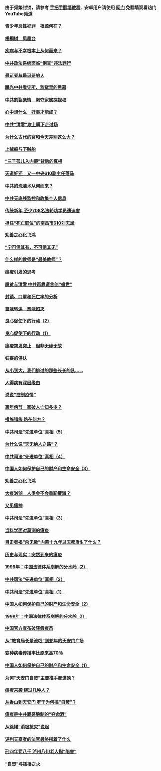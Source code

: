 #### 由于频繁封锁，请参考 [手把手翻墙教程](https://github.com/gfw-breaker/guides/wiki/)，安卓用户请使用 [网门](https://github.com/gfw-breaker/nogfw/blob/master/dl.md?t=03270200) 免翻墙观看热门YouTube频道 

#### [青少年恶性犯罪　根源何在？](../pages/19/422449.md?t=03270200) 

#### [梧桐树　凤凰台](../pages/19/422442.md?t=03270200) 

#### [疾病与不幸根本上从何而来？](../pages/19/422438.md?t=03270200) 

#### [中共政法系统面临“倒查”违法罪行](../pages/19/422497.md?t=03270200) 

#### [最可爱与最可恶的人](../pages/19/422448.md?t=03270200) 

#### [曝光中共看守所、监狱里的黑幕](../pages/19/422390.md?t=03270200) 

#### [中共割裂亲情　剥夺家属探视权](../pages/19/422364.md?t=03270200) 

#### [心中想什么　好事才能成？](../pages/19/422318.md?t=03270200) 

#### [中共“清零”欺上瞒下走过场](../pages/19/422306.md?t=03270200) 

#### [为什么古代的官和今天差别这么大？](../pages/19/422228.md?t=03270200) 

#### [上贼船与下贼船](../pages/19/422276.md?t=03270200) 

#### [“三千孤儿入内蒙”背后的真相](../pages/19/422229.md?t=03270200) 

#### [天道好还　又一中央610副主任落马](../pages/19/422155.md?t=03270200) 

#### [中共的洗脑术从何而来？](../pages/19/422154.md?t=03270200) 

#### [中共无底线监控和收集个人信息](../pages/19/422039.md?t=03270200) 

#### [传统新年 至少708名法轮功学员遭迫害](../pages/19/421946.md?t=03270200) 

#### [担任“死亡职位”的南昌市610刘志斌](../pages/19/421957.md?t=03270200) 

#### [劝善之心化飞鸿](../pages/19/421164.md?t=03270200) 

#### [“宁可信其有，不可信其无”](../pages/19/421691.md?t=03270200) 

#### [什么样的教师是“最美教师”？](../pages/19/421755.md?t=03270200) 

#### [瘟疫引发的思考](../pages/19/421594.md?t=03270200) 

#### [脱贫与清零 中共再靠谎言创“盛世”](../pages/19/421590.md?t=03270200) 

#### [封锁、口罩和死亡率的分析](../pages/19/421495.md?t=03270200) 

#### [善能转运　恶能招灾](../pages/19/421334.md?t=03270200) 

#### [良心促使下的行动（2）](../pages/19/421361.md?t=03270200) 

#### [良心促使下的行动（1）](../pages/19/421302.md?t=03270200) 

#### [瘟疫突发突止　但非无缘无故](../pages/19/421281.md?t=03270200) 

#### [狂妄的供认](../pages/19/421199.md?t=03270200) 

#### [从小到大，我们排过的那些长长的队……](../pages/19/421243.md?t=03270200) 

#### [人得病有深层缘由](../pages/19/420864.md?t=03270200) 

#### [说说“控制疫情”](../pages/19/420831.md?t=03270200) 

#### [离年傍节　家破人亡知多少？](../pages/19/420563.md?t=03270200) 

#### [措施错施  路在何方？](../pages/19/420076.md?t=03270200) 

#### [中共司法“先进单位”真相（5）](../pages/19/419453.md?t=03270200) 

#### [为什么说“天无绝人之路”？](../pages/19/419618.md?t=03270200) 

#### [中共司法“先进单位”真相（4）](../pages/19/419452.md?t=03270200) 

#### [中国人如何保护自己的财产和生命安全（3）](../pages/19/419405.md?t=03270200) 

#### [劝善之心化飞鸿](../pages/19/418758.md?t=03270200) 

#### [大疫汹汹　人类会不会重蹈覆辙？](../pages/19/419691.md?t=03270200) 

#### [又见瘟神](../pages/19/419225.md?t=03270200) 

#### [中共司法“先进单位”真相（3）](../pages/19/419451.md?t=03270200) 

#### [当科学面对莫测的瘟疫](../pages/19/419625.md?t=03270200) 

#### [目击者揭“杀无赦”内幕十九年过去都发生了什么？](../pages/19/419617.md?t=03270200) 

#### [历史与现实：突然到来的瘟疫](../pages/19/419619.md?t=03270200) 

#### [1999年：中国法律体系崩解的分水岭（2）](../pages/19/419455.md?t=03270200) 

#### [中共司法“先进单位”真相（2）](../pages/19/419450.md?t=03270200) 

#### [中共司法“先进单位”真相（1）](../pages/19/419449.md?t=03270200) 

#### [中国人如何保护自己的财产和生命安全（2）](../pages/19/419404.md?t=03270200) 

#### [1999年：中国法律体系崩解的分水岭（1）](../pages/19/419454.md?t=03270200) 

#### [中国官方宣布破获假疫苗](../pages/19/419504.md?t=03270200) 

#### [从“教育局长是流氓”到蛇年的天安门广场](../pages/19/419470.md?t=03270200) 

#### [变种病毒传播率比原来高70％](../pages/19/419456.md?t=03270200) 

#### [中国人如何保护自己的财产和生命安全（1）](../pages/19/419403.md?t=03270200) 

#### [为何“天安门自焚”主要推手都遭殃？](../pages/19/419348.md?t=03270200) 

#### [瘟疫来袭 绕过几种人？](../pages/19/419349.md?t=03270200) 

#### [从香山到天安门 罗干为何搞“自焚”？](../pages/19/419270.md?t=03270200) 

#### [瘟疫是中共罪恶酿制的“夺命酒”](../pages/19/419223.md?t=03270200) 

#### [从徐栩“消极抗灾”说起](../pages/19/419224.md?t=03270200) 

#### [诬判无辜者的法官最终捞着了什么](../pages/19/419268.md?t=03270200) 

#### [刑四年罚八千 泸州八旬老人指“陷害”](../pages/19/419232.md?t=03270200) 

#### [“自焚”与插播之火](../pages/19/419226.md?t=03270200) 

